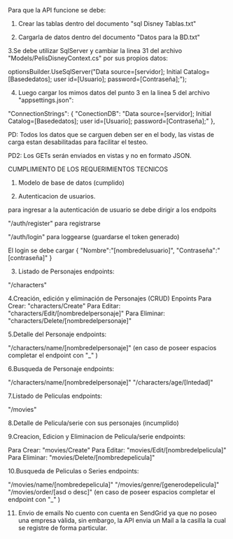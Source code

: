 Para que la API funcione se debe:

1. Crear las tablas dentro del documento "sql Disney Tablas.txt"

2. Cargarla de datos dentro del documento "Datos para la BD.txt"

3.Se debe utilizar SqlServer y cambiar la linea 31 del archivo "Models/PelisDisneyContext.cs" por sus propios datos:

optionsBuilder.UseSqlServer("Data source=[servidor]; Initial Catalog=[Basededatos]; user id=[Usuario]; password=[Contraseña];");

4. Luego cargar los mimos datos del punto 3 en la linea 5 del archivo "appsettings.json":

"ConnectionStrings": { "ConectionDB": "Data source=[servidor]; Initial Catalog=[Basededatos]; user id=[Usuario]; password=[Contraseña];" },

PD: Todos los datos que se carguen deben ser en el body, las vistas de carga estan desabilitadas para facilitar el testeo.

PD2: Los GETs serán enviados en vistas y no en formato JSON.



CUMPLIMIENTO DE LOS REQUERIMIENTOS TECNICOS

1. Modelo de base de datos (cumplido)



2. Autenticacion de usuarios.

para ingresar a la autenticación de usuario se debe dirigir a los endpoits

"/auth/register" para registrarse

"/auth/login" para loggearse (guardarse el token generado)

El login se debe cargar
{
    "Nombre":"[nombredelusuario]",
    "Contraseña":"[contraseña]"
}

3. Listado de Personajes
endpoints:

"/characters"



4.Creación, edición y eliminación de Personajes (CRUD)
Enpoints
Para Crear: "characters/Create"
Para Editar: "characters/Edit/[nombredelpersonaje]"
Para Eliminar: "characters/Delete/[nombredelpersonaje]"



5.Detalle del Personaje
endpoints:

"/characters/name/[nombredelpersonaje]"
(en caso de poseer espacios completar el endpoint con "_" )


6.Busqueda de Personaje
endpoints:

"/characters/name/[nombredelpersonaje]"
"/characters/age/[Intedad]"



7.Listado de Peliculas
endpoints:

"/movies"


8.Detalle de Pelicula/serie con sus personajes (incumplido)



9.Creacion, Edicion y Eliminacion de Pelicula/serie
endpoints:

Para Crear: "movies/Create"
Para Editar: "movies/Edit/[nombredelpelicula]"
Para Eliminar: "movies/Delete/[nombredepelicula]"



10.Busqueda de Peliculas o Series
endpoints:

"/movies/name/[nombredepelicula]"
"/movies/genre/[generodepelicula]"
"/movies/order/[asd o desc]"
(en caso de poseer espacios completar el endpoint con "_" )


11. Envio de emails
No cuento con cuenta en SendGrid ya que no poseo una empresa vàlida, sin embargo, la API
envia un Mail a la casilla la cual se registre de forma particular.
